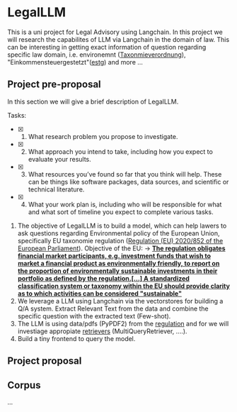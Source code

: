 # LegalLLM
This is a uni project for Legal Advisory using Langchain. In this project we will research the capabilites of LLM via Langchain in the domain
of law. This can be interesting in getting exact information of question regarding specific law domain, i.e. environemnt ([Taxonmieverordnung](https://de.wikipedia.org/wiki/Verordnung_(EU)_2020/852_(Taxonomieverordnung))), "Einkommensteuergestetzt"([estg](https://www.gesetze-im-internet.de/estg/)) and more ...


## Project pre-proposal
In this section we will give a brief description of LegalLLM.

Tasks:
- [x] 1. What research problem you propose to investigate.
- [x] 2. What approach you intend to take, including how you expect to evaluate your results.
- [x] 3. What resources you’ve found so far that you think will help. These can be things like software packages, data sources, and scientific or technical literature.
- [x] 4. What your work plan is, including who will be responsible for what and what sort of timeline you expect to complete various tasks.


1. The objective of LegalLLM is to build a model, which can help lawers to ask questions regarding Environmental policy of the European Union, specifically EU taxonomie regulation ([Regulation (EU) 2020/852 of the European Parliament](https://de.wikipedia.org/wiki/Verordnung_(EU)_2020/852_(Taxonomieverordnung))).
Objective of the EU: -> **[The regulation obligates financial market participants, e.g. investment funds that wish to market a financial product as environmentally friendly, to report on the proportion of environmentally sustainable investments in their portfolio as defined by the regulation.[...] A standardized classification system or taxonomy within the EU should provide clarity as to which activities can be considered "sustainable"]([https://de.wikipedia.org/wiki/Verordnung_(EU)_2020/852_(Taxonomieverordnung))**
1. We leverage a LLM using Langchain via the vectorstores for building a Q/A system. Extract Relevant Text from the data and combine the specific question with the extracted text (Few-shot).
2. The LLM is using data/pdfs (PyPDF2) from the [regulation](https://eur-lex.europa.eu/legal-content/DE/TXT/?uri=CELEX:32020R0852) and for we will investiage appropiate [retrievers](https://python.langchain.com/docs/modules/data_connection/retrievers/) (MultiQueryRetriever, ....).
3. Build a tiny frontend to query the model.

## Project proposal




## Corpus
...

